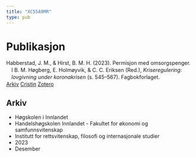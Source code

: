 ```yaml
---
title: "XC55A9MR"
type: pub
---
```

<h1>Publikasjon</h1>
<article id="csl-bib-container-XC55A9MR" class="csl-bib-container">
  <div class="csl-bib-body" style="line-height: 1.35; padding-left: 1em; text-indent:-1em;">
  <div class="csl-entry">Habberstad, J. M., &amp; Hirst, B. M. H. (2023). Permisjon med omsorgspenger. I B. M. H&#xF8;gberg, E. Holm&#xF8;yvik, &amp; C. C. Eriksen (Red.), <i>Kriseregulering: lovgivning under koronakrisen</i> (s. 545&#x2013;567). Fagbokforlaget.</div>
</div>
  <div class="csl-bib-buttons">
    <a href="#taxonomy-article-XC55A9MR" class="csl-bib-button">Arkiv</a>
    <a href="https://app.cristin.no/results/show.jsf?id=2216231" alt="Cristin URL" class="csl-bib-button">Cristin</a>
    <a href="http://zotero.org/groups/5402882/items/XC55A9MR" alt="Zotero URL" class="csl-bib-button">Zotero</a>
  </div>
  <div id="csl-bib-meta-container-XC55A9MR"></div>
</article>
<div id="csl-bib-meta-XC55A9MR" class="csl-bib-meta">
  <article id="taxonomy-article-XC55A9MR" class="taxonomy-article">
    <h1>Arkiv</h1>
    <ul>
      <li>Høgskolen i Innlandet</li>
      <li>Handelshøgskolen Innlandet - Fakultet for økonomi og samfunnsvitenskap</li>
      <li>Institutt for rettsvitenskap, filosofi og internasjonale studier</li>
      <li>2023</li>
      <li>Desember</li>
    </ul>
  </article>
</div>
